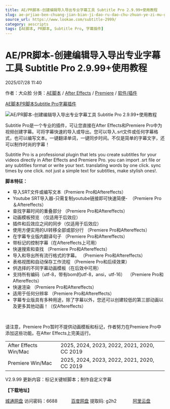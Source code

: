 ```yaml
---
title: AE/PR脚本-创建编辑导入导出专业字幕工具 Subtitle Pro 2.9.99+使用教程
slug: ae-prjiao-ben-chuang-jian-bian-ji-dao-ru-dao-chu-zhuan-ye-zi-mu-gong-ju-subtitle-pro-2-9-99-shi-yong-jiao-cheng
source_url: https://www.lookae.com/subtitle-2999/
category: aescripts
tags: [AE脚本, PR脚本, Subtitle Pro, 字幕插件]
---
```

# AE/PR脚本-创建编辑导入导出专业字幕工具 Subtitle Pro 2.9.99+使用教程

2025/07/28 11:40

作者：大众脸
分类：[AE脚本](https://www.lookae.com/after-effects/aescripts/) / [After Effects](https://www.lookae.com/after-effects/) / [Premiere](https://www.lookae.com/qitarjcj/premierezy/) / [软件/插件](https://www.lookae.com/qitarjcj/)

[AE脚本](https://www.lookae.com/tag/ae%e8%84%9a%e6%9c%ac/)[PR脚本](https://www.lookae.com/tag/pr%e8%84%9a%e6%9c%ac/)[Subtitle Pro](https://www.lookae.com/tag/subtitle-pro/)[字幕插件](https://www.lookae.com/tag/%e5%ad%97%e5%b9%95%e6%8f%92%e4%bb%b6/)

![AE/PR脚本-创建编辑导入导出专业字幕工具 Subtitle Pro 2.9.99+使用教程](https://www.lookae.com/wp-content/uploads/2020/12/Subtitle-Pro-.jpg "AE/PR脚本-创建编辑导入导出专业字幕工具 Subtitle Pro 2.9.99+使用教程-LookAE.com")

Subtitle Pro是一个专业的插件，可让您直接在After Effects和Premiere Pro中为视频创建字幕。可将字幕快速的导入或导出。您可以导入.srt文件或任何字幕格式，也可以编写文本。一键翻译单词，一键同步时间。不仅是简单的字幕文字，还可以制作时尚的字幕！

Subtitle Pro is a professional plugin that lets you create subtitles for your videos directly in After Effects and Premiere Pro. you can import .srt file or any subtitles format or write your text. translating words by one click. sync times by one click. not just a simple text for subtitles, make stylish ones!.

**脚本特征：**

* 导入SRT文件或编写文本（Premiere Pro和Aftereffects）
* Youtube SRT导入器-只需复制youtube链接即可快速简便-  （Premiere Pro＆Aftereffects）
* 查找字幕时间的重叠部分 （Premiere Pro和Aftereffects）
* 动画模板预览 （仅适用于后效应）
* 插件和后效应之间的同步（仅适用于后效应）
* 使用方便实用的UI转移全部或部分行 （Premiere Pro和Aftereffects）
* 在字幕专业版内翻译句子 （Premiere Pro和Aftereffects）
* 带标记的控制字幕（在Aftereffects上可用）
* 快速搜索和查找 （Premiere Pro和Aftereffects）
* 导入和导出所有流行格式的字幕。 （Premiere Pro和Aftereffects）
* 表格视图和自动保存工作流程 （Premiere Pro和后续效果）
* 供选择的不同字幕动画模板（在后效中可用）
* 支持所有编码（utf-8，带有bom的utf-8，ansi，utf-16）  （Premiere Pro和Aftereffects）
* 快速渲染 （Premiere Pro和Aftereffects）
* 适用于任何分辨率 （Premiere Pro和Aftereffects）
* 字幕专业版具有多种用途，除了字幕以外，您还可以创建较低的第三部动画以及更多其他动画！（仅Aftereffects）

﻿

请注意，Premiere Pro暂时不提供动画模板和标记，作者努力在Premiere Pro中添加这些功能。在After Effects上完美运行。

|  |  |
| --- | --- |
| After Effects Win/Mac | 2025, 2024, 2023, 2022, 2021, 2020, CC 2019 |
| Premiere Win/Mac | 2025, 2024, 2023, 2022, 2021, 2020, CC 2019 |

V2.9.99 更新内容：标记关键帧脚本；制作自定义字幕

**【下载地址】**

[城通网盘](https://url70.ctfile.com/f/2827370-1546108876-d71456?p=4431) 访问密码：6688           [百度网盘](https://pan.baidu.com/s/1rUuBFLIc-2LiktvfYRzEDA?pwd=g2h2) 提取码: g2h2             [阿里云盘](https://www.alipan.com/s/ownWve52Vic)
